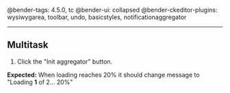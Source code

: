 @bender-tags: 4.5.0, tc
@bender-ui: collapsed
@bender-ckeditor-plugins: wysiwygarea, toolbar, undo, basicstyles, notificationaggregator

---

## Multitask

1. Click the "Init aggregator" button.

**Expected:**
When loading reaches 20% it should change message to "Loading **1** of 2... 20%"